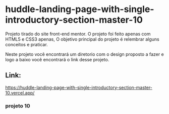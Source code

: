 # huddle-landing-page-with-single-introductory-section-master-10
Projeto tirado do site front-end mentor. O projeto foi feito apenas com HTML5 e CSS3 apenas, O objetivo principal do projeto é relembrar alguns conceitos e praticar.

Neste projeto você encontrará um diretorio com o design proposto a fazer e logo a baixo você encontrará o link desse projeto.

## Link:
https://huddle-landing-page-with-single-introductory-section-master-10.vercel.app/

### projeto 10
